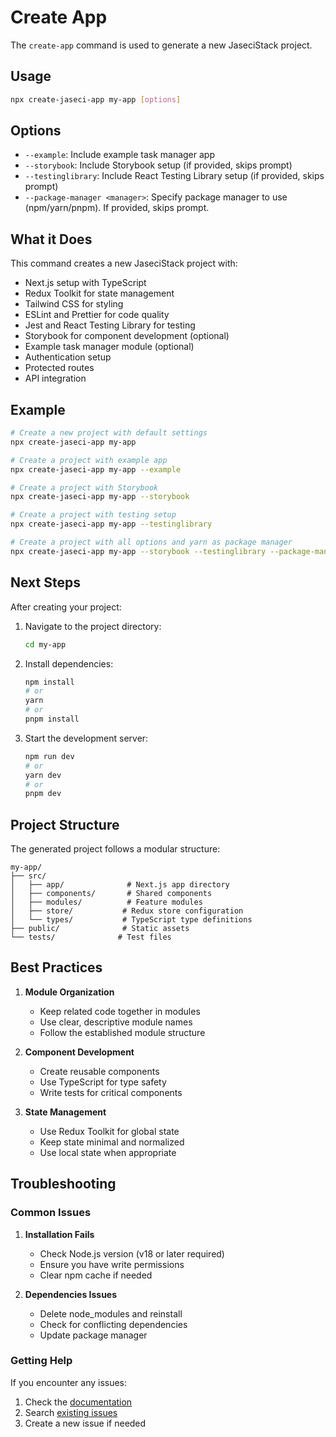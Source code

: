 # Create App

The `create-app` command is used to generate a new JaseciStack project.

## Usage

```bash
npx create-jaseci-app my-app [options]
```

## Options

- `--example`: Include example task manager app
- `--storybook`: Include Storybook setup (if provided, skips prompt)
- `--testinglibrary`: Include React Testing Library setup (if provided, skips prompt)
- `--package-manager <manager>`: Specify package manager to use (npm/yarn/pnpm). If provided, skips prompt.

## What it Does

This command creates a new JaseciStack project with:

- Next.js setup with TypeScript
- Redux Toolkit for state management
- Tailwind CSS for styling
- ESLint and Prettier for code quality
- Jest and React Testing Library for testing
- Storybook for component development (optional)
- Example task manager module (optional)
- Authentication setup
- Protected routes
- API integration

## Example

```bash
# Create a new project with default settings
npx create-jaseci-app my-app

# Create a project with example app
npx create-jaseci-app my-app --example

# Create a project with Storybook
npx create-jaseci-app my-app --storybook

# Create a project with testing setup
npx create-jaseci-app my-app --testinglibrary

# Create a project with all options and yarn as package manager
npx create-jaseci-app my-app --storybook --testinglibrary --package-manager yarn
```

## Next Steps

After creating your project:

1. Navigate to the project directory:
   ```bash
   cd my-app
   ```

2. Install dependencies:
   ```bash
   npm install
   # or
   yarn
   # or
   pnpm install
   ```

3. Start the development server:
   ```bash
   npm run dev
   # or
   yarn dev
   # or
   pnpm dev
   ```

## Project Structure

The generated project follows a modular structure:

```
my-app/
├── src/
│   ├── app/              # Next.js app directory
│   ├── components/       # Shared components
│   ├── modules/          # Feature modules
│   ├── store/           # Redux store configuration
│   └── types/           # TypeScript type definitions
├── public/              # Static assets
└── tests/              # Test files
```

## Best Practices

1. **Module Organization**
   - Keep related code together in modules
   - Use clear, descriptive module names
   - Follow the established module structure

2. **Component Development**
   - Create reusable components
   - Use TypeScript for type safety
   - Write tests for critical components

3. **State Management**
   - Use Redux Toolkit for global state
   - Keep state minimal and normalized
   - Use local state when appropriate

## Troubleshooting

### Common Issues

1. **Installation Fails**
   - Check Node.js version (v18 or later required)
   - Ensure you have write permissions
   - Clear npm cache if needed

2. **Dependencies Issues**
   - Delete node_modules and reinstall
   - Check for conflicting dependencies
   - Update package manager

### Getting Help

If you encounter any issues:
1. Check the [documentation](https://jaseci-forge.vercel.app/docs)
2. Search [existing issues](https://github.com/Jaseci-Labs/JaseciForge/issues)
3. Create a new issue if needed 